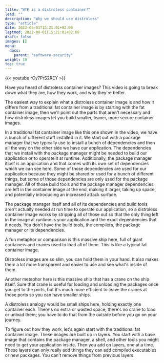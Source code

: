 ```yaml
---
title: "WTF is a distroless container?"
lead: ""
description: "Why we should use distroless"
type: "article"
date: 2022-08-01T15:21:01+02:00
lastmod: 2022-08-01T15:21:01+02:00
draft: false
images: []
menu:
  docs:
    parent: "software-security"
weight: 10
toc: true
---
```


{{< youtube rCy7PrS2REY >}}

Have you heard of distroless container images? This video is going to break down what they are, how they work, and why they're better. 

The easiest way to explain what a distroless container image is and how it differs from a traditional fat container image is by starting with the fat container image, then we'll point out the parts that aren't necessary and how distroless images let you build smaller, leaner, more secure container images.

In a traditional fat container image like this one shown in the video, we have a bunch of different stuff installed in it. We start out with a package manager that we typically use to install a bunch of dependencies and then all the way on the other side we have our application. The dependencies that we install with the package manager might be needed to build our application or to operate it at runtime. Additionally, the package manager itself is an application and that comes with its own set of dependencies which we can see here. Some of those dependencies are used for our application because they might be shared or used for a bunch of different things, but some of those dependencies are only used for the package manager. All of those build tools and the package manager dependencies are left in the container image at the end, making it larger, taking up space, and potentially introducing an increased attack surface.

The package manager itself and all of its dependencies and build tools aren't actually needed at run time to operate our application, so a distroless container image works by stripping all of those out so that the only thing left in the image at runtime is your application and the exact dependencies that it needs. You don't have the build tools, the compilers, the package manager or its dependencies. 

A fun metaphor or comparison is this massive ship here, full of giant containers and cranes used to load all of them. This is like a typical fat container image. 

Distroless images are so slim, you can hold them in your hand. It also makes them a lot more transparent and easier to use and see what's inside of them. 

Another metaphor here is this massive ship that has a crane on the ship itself. Sure that crane is useful for loading and unloading the packages once you get to the ports, but it's much more efficient to leave the cranes at those ports so you can have smaller ships. 

A distroless analogy would be small ships here, holding exactly one container each. There's no extra or wasted space, there's no crane to load or unload them; you have to do that from the outside before you go on your journey.

To figure out how they work, let's again start with the traditional fat container image. These images are built up in layers. You start with a base image that contains the package manager, a shell, and other tools you might need to get your application inside. Then you add on layers, one at a time. These layers can only really add things they can add compiled executables or new packages. You can't remove things from previous layers.